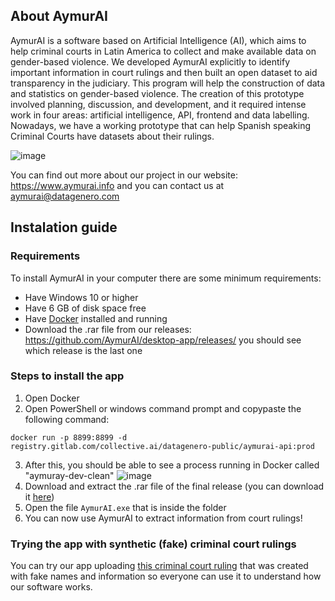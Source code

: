 ## About AymurAI
AymurAI is a software based on Artificial Intelligence (AI), which aims to help criminal courts in Latin America to collect and make available data on gender-based violence. We developed AymurAI explicitly to identify important information in court rulings and then built an open dataset to aid transparency in the judiciary. This program will help the construction of data and statistics on gender-based violence.
The creation of this prototype involved planning, discussion, and development, and it required intense work in four areas: artificial intelligence, API, frontend and data labelling. Nowadays, we have a working prototype that can help Spanish speaking Criminal Courts have datasets about their rulings.

![image](https://user-images.githubusercontent.com/8229279/216350984-d74ae5b5-e2d9-4d3a-b04d-0d6d6e125a8b.png)

You can find out more about our project in our website: https://www.aymurai.info and you can contact us at <aymurai@datagenero.com>

## Instalation guide
### Requirements
To install AymurAI in your computer there are some minimum requirements:
- Have Windows 10 or higher
- Have 6 GB of disk space free
- Have [Docker](https://docker.com) installed and running
- Download the .rar file from our releases: https://github.com/AymurAI/desktop-app/releases/ you should see which release is the last one

### Steps to install the app

1) Open Docker
2) Open PowerShell or windows command prompt and copypaste the following command:
<pre><code>docker run -p 8899:8899 -d registry.gitlab.com/collective.ai/datagenero-public/aymurai-api:prod
</code></pre>
3) After this, you should be able to see a process running in Docker called "aymuray-dev-clean"
![image](https://user-images.githubusercontent.com/8229279/216362224-413aaf64-efbc-49ba-888e-3e03b45389cf.png)
4) Download and extract the .rar file of the final release (you can download it [here](https://github.com/AymurAI/desktop-app/releases/))
5) Open the file <code>AymurAI.exe</code> that is inside the folder 
5) You can now use AymurAI to extract information from court rulings!

### Trying the app with synthetic (fake) criminal court rulings

You can try our app uploading [this criminal court ruling](https://drive.google.com/drive/folders/1h46h96gSg8vO2e3vEiINtq8XFLvcZZ7J?usp=sharing) that was created with fake names and information so everyone can use it to understand how our software works.
